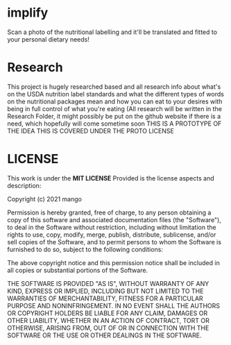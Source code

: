 # implify
Scan a photo of the nutritional labelling and it'll be translated and fitted to your personal dietary needs!

# Research
This project is hugely researched based and all research info about what's on the USDA nutrition label standards and what the different types of words on the nutritional packages mean and how you can eat to your desires with being in full control of what you're eating
(All research will be written in the Research Folder, it might possibly be put on the github website if there is a need, which hopefully will come sometime soon
THIS IS A PROTOTYPE OF THE IDEA
THIS IS COVERED UNDER THE PROTO LICENSE


# LICENSE
This work is under the **MIT LICENSE**
Provided is the license aspects and description:

Copyright (c) 2021 mango

Permission is hereby granted, free of charge, to any person obtaining a copy
of this software and associated documentation files (the "Software"), to deal
in the Software without restriction, including without limitation the rights
to use, copy, modify, merge, publish, distribute, sublicense, and/or sell
copies of the Software, and to permit persons to whom the Software is
furnished to do so, subject to the following conditions:

The above copyright notice and this permission notice shall be included in all
copies or substantial portions of the Software.

THE SOFTWARE IS PROVIDED "AS IS", WITHOUT WARRANTY OF ANY KIND, EXPRESS OR
IMPLIED, INCLUDING BUT NOT LIMITED TO THE WARRANTIES OF MERCHANTABILITY,
FITNESS FOR A PARTICULAR PURPOSE AND NONINFRINGEMENT. IN NO EVENT SHALL THE
AUTHORS OR COPYRIGHT HOLDERS BE LIABLE FOR ANY CLAIM, DAMAGES OR OTHER
LIABILITY, WHETHER IN AN ACTION OF CONTRACT, TORT OR OTHERWISE, ARISING FROM,
OUT OF OR IN CONNECTION WITH THE SOFTWARE OR THE USE OR OTHER DEALINGS IN THE
SOFTWARE.
